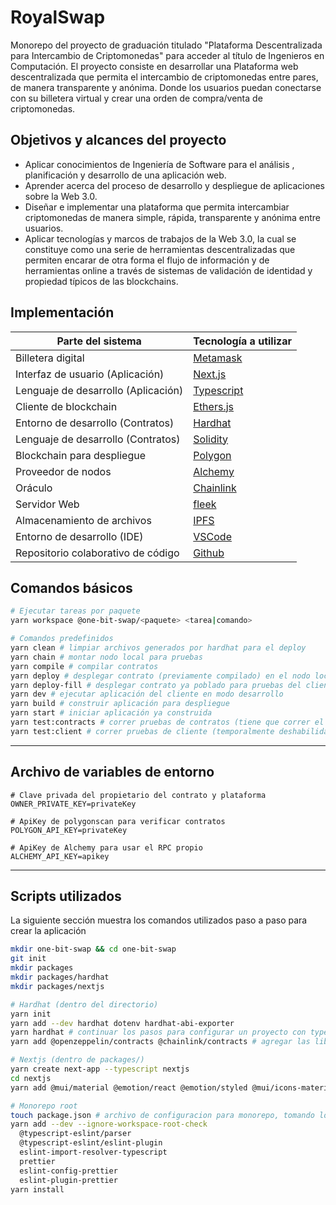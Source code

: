 # RoyalSwap

Monorepo del proyecto de graduación titulado "Plataforma Descentralizada para Intercambio de Criptomonedas" para acceder al título de Ingenieros en Computación. El proyecto consiste en desarrollar una Plataforma web descentralizada que permita el intercambio de criptomonedas entre pares, de manera transparente y anónima. Donde los usuarios puedan conectarse con su billetera virtual y crear una orden de compra/venta de criptomonedas.

## Objetivos y alcances del proyecto

- Aplicar conocimientos de Ingeniería de Software para el análisis , planificación y desarrollo de una aplicación web.
- Aprender acerca del proceso de desarrollo y despliegue de aplicaciones sobre la Web 3.0.
- Diseñar e implementar una plataforma que permita intercambiar criptomonedas de manera simple, rápida, transparente y anónima entre usuarios.
- Aplicar tecnologías y marcos de trabajos de la Web 3.0, la cual se constituye como una serie de herramientas descentralizadas que permiten encarar de otra forma el flujo de información y de herramientas online a través de sistemas de validación de identidad y propiedad típicos de las blockchains.

## Implementación

| Parte del sistema                   | Tecnología a utilizar                                                 |
| ----------------------------------- | --------------------------------------------------------------------- |
| Billetera digital                   | [Metamask](https://docs.metamask.io/guide/)                           |
| Interfaz de usuario (Aplicación)    | [Next.js](https://nextjs.org/docs)                                    |
| Lenguaje de desarrollo (Aplicación) | [Typescript](https://www.typescriptlang.org/docs/handbook/intro.html) |
| Cliente de blockchain               | [Ethers.js](https://docs.ethers.io/v5/)                               |
| Entorno de desarrollo (Contratos)   | [Hardhat](https://hardhat.org/hardhat-runner/docs/getting-started)    |
| Lenguaje de desarrollo (Contratos)  | [Solidity](https://docs.soliditylang.org/en/v0.8.17/)                 |
| Blockchain para despliegue          | [Polygon](https://wiki.polygon.technology/)                           |
| Proveedor de nodos                  | [Alchemy](https://docs.alchemy.com/reference/api-overview)            |
| Oráculo                             | [Chainlink](https://chain.link/)                                      |
| Servidor Web                        | [fleek](https://docs.fleek.co/)                                       |
| Almacenamiento de archivos          | [IPFS](https://ipfs.tech/#install)                                    |
| Entorno de desarrollo (IDE)         | [VSCode](https://code.visualstudio.com/)                              |
| Repositorio colaborativo de código  | [Github](https://github.com/)                                         |

## Comandos básicos

```bash
# Ejecutar tareas por paquete
yarn workspace @one-bit-swap/<paquete> <tarea|comando>

# Comandos predefinidos
yarn clean # limpiar archivos generados por hardhat para el deploy
yarn chain # montar nodo local para pruebas
yarn compile # compilar contratos
yarn deploy # desplegar contrato (previamente compilado) en el nodo local (temporalmente)
yarn deploy-fill # desplegar contrato ya poblado para pruebas del cliente
yarn dev # ejecutar aplicación del cliente en modo desarrollo
yarn build # construir aplicación para despliegue
yarn start # iniciar aplicación ya construida
yarn test:contracts # correr pruebas de contratos (tiene que correr el nodo local de hardhat)
yarn test:client # correr pruebas de cliente (temporalmente deshabilidado)
```

---

## Archivo de variables de entorno

```properties
# Clave privada del propietario del contrato y plataforma
OWNER_PRIVATE_KEY=privateKey

# ApiKey de polygonscan para verificar contratos
POLYGON_API_KEY=privateKey

# ApiKey de Alchemy para usar el RPC propio
ALCHEMY_API_KEY=apikey
```

---

## Scripts utilizados

La siguiente sección muestra los comandos utilizados paso a paso para crear la aplicación

```bash
mkdir one-bit-swap && cd one-bit-swap
git init
mkdir packages
mkdir packages/hardhat
mkdir packages/nextjs

# Hardhat (dentro del directorio)
yarn init
yarn add --dev hardhat dotenv hardhat-abi-exporter
yarn hardhat # continuar los pasos para configurar un proyecto con typescript
yarn add @openzeppelin/contracts @chainlink/contracts # agregar las librerias para tokens ERC20 y oraculos

# Nextjs (dentro de packages/)
yarn create next-app --typescript nextjs
cd nextjs
yarn add @mui/material @emotion/react @emotion/styled @mui/icons-material

# Monorepo root
touch package.json # archivo de configuracion para monorepo, tomando los espacios de trabajo dentro de packages
yarn add --dev --ignore-workspace-root-check
  @typescript-eslint/parser
  @typescript-eslint/eslint-plugin
  eslint-import-resolver-typescript
  prettier
  eslint-config-prettier
  eslint-plugin-prettier
yarn install
```
